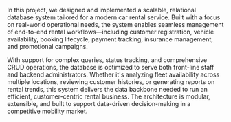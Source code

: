In this project, we designed and implemented a scalable, relational database system tailored for a modern car rental service. Built with a focus on real-world operational needs, the system enables seamless management of end-to-end rental workflows—including customer registration, vehicle availability, booking lifecycle, payment tracking, insurance management, and promotional campaigns.

With support for complex queries, status tracking, and comprehensive CRUD operations, the database is optimized to serve both front-line staff and backend administrators. Whether it's analyzing fleet availability across multiple locations, reviewing customer histories, or generating reports on rental trends, this system delivers the data backbone needed to run an efficient, customer-centric rental business. The architecture is modular, extensible, and built to support data-driven decision-making in a competitive mobility market.
